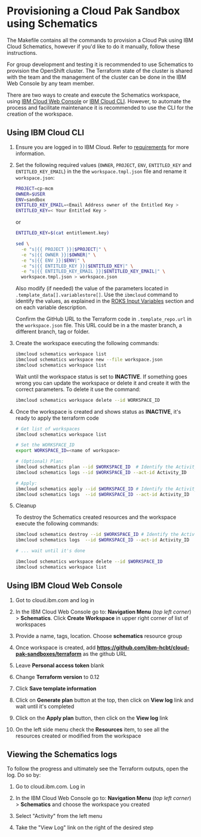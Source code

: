 # Provisioning a Cloud Pak Sandbox using Schematics

The Makefile contains all the commands to provision a Cloud Pak using IBM Cloud Schematics, however if you'd like to do it manually, follow these instructions.

For group development and testing it is recommended to use Schematics to provision the OpenShift cluster. The Terraform state of the cluster is shared with the team and the management of the cluster can be done in the IBM Web Console by any team member.

There are two ways to create and execute the Schematics workspace, using [IBM Cloud Web Console](#using-ibm-cloud-web-console) or [IBM Cloud CLI](#using-ibm-cloud-cli). However, to automate the process and facilitate maintenance it is recommended to use the CLI for the creation of the workspace.

## Using IBM Cloud CLI

1. Ensure you are logged in to IBM Cloud.  Refer to [requirements](./README.md#requirements) for more information.
   
2. Set the following required values (`OWNER`, `PROJECT`, `ENV`, `ENTITLED_KEY` and `ENTITLED_KEY_EMAIL`) in the the `workspace.tmpl.json` file and rename it `workspace.json`:

   ```bash
   PROJECT=cp-mcm
   OWNER=$USER
   ENV=sandbox
   ENTITLED_KEY_EMAIL=<Email Address owner of the Entitled Key >
   ENTITLED_KEY=< Your Entitled Key >
   ```

   or

   ```bash
   ENTITLED_KEY=$(cat entitlement.key)

   sed \
     -e "s|{{ PROJECT }}|$PROJECT|" \
     -e "s|{{ OWNER }}|$OWNER|" \
     -e "s|{{ ENV }}|$ENV|" \
     -e "s|{{ ENTITLED_KEY }}|$ENTITLED_KEY|" \
     -e "s|{{ ENTITLED_KEY_EMAIL }}|$ENTITLED_KEY_EMAIL|" \
     workspace.tmpl.json > workspace.json
   ```

   Also modify (if needed) the value of the parameters located in `.template_data[].variablestore[]`. Use the `ibmcloud` command to identify the values, as explained in the [ROKS Input Variables](#roks-input-variables) section and on each variable description.

   Confirm the GitHub URL to the Terraform code in `.template_repo.url` in the `workspace.json` file. This URL could be in a the master branch, a different branch, tag or folder.

3. Create the workspace executing the following commands:

   ```bash
   ibmcloud schematics workspace list
   ibmcloud schematics workspace new --file workspace.json
   ibmcloud schematics workspace list
   ```

   Wait until the workspace status is set to **INACTIVE**. If something goes wrong you can update the workspace or delete it and create it with the correct parameters. To delete it use the command:

   ```bash
   ibmcloud schematics workspace delete --id WORKSPACE_ID
   ```

4. Once the workspace is created and shows status as **INACTIVE**, it's ready to apply the terraform code

   ```bash
   # Get list of workspaces
   ibmcloud schematics workspace list

   # Set the WORKSPACE_ID
   export WORKSPACE_ID=<name of workspace>

   # (Optional) Plan:
   ibmcloud schematics plan --id $WORKSPACE_ID  # Identify the Activity_ID
   ibmcloud schematics logs --id $WORKSPACE_ID --act-id Activity_ID

   # Apply:
   ibmcloud schematics apply --id $WORKSPACE_ID # Identify the Activity_ID
   ibmcloud schematics logs  --id $WORKSPACE_ID --act-id Activity_ID
   ```

5. Cleanup

   To destroy the Schematics created resources and the workspace execute the following commands:

   ```bash
   ibmcloud schematics destroy --id $WORKSPACE_ID # Identify the Activity_ID
   ibmcloud schematics logs  --id $WORKSPACE_ID --act-id Activity_ID

   # ... wait until it's done

   ibmcloud schematics workspace delete --id $WORKSPACE_ID
   ibmcloud schematics workspace list
   ```

## Using IBM Cloud Web Console

1. Got to cloud.ibm.com and log in

2. In the IBM Cloud Web Console go to: **Navigation Menu** (_top left corner_) > **Schematics**. Click **Create Workspace** in upper right corner of list of workspaces

3. Provide a name, tags, location. Choose **schematics** resource group

4. Once workspace is created, add **https://github.com/ibm-hcbt/cloud-pak-sandboxes/terraform** as the github URL

5. Leave **Personal access token** blank

6. Change **Terraform version** to 0.12

7. Click **Save template information**

8. Click on **Generate plan** button at the top, then click on **View log** link and wait until it's completed

9.  Click on the **Apply plan** button, then click on the **View log** link

10. On the left side menu check the **Resources** item, to see all the resources created or modified from the workspace


## Viewing the Schematics logs

To follow the progress and ultimately see the Terraform outputs, open the log.  Do so by:

1. Go to cloud.ibm.com.  Log in

2. In the IBM Cloud Web Console go to: **Navigation Menu** (_top left corner_) > **Schematics** and choose the workspace you created

3. Select "Activity" from the left menu

4. Take the "View Log" link on the right of the desired step  
